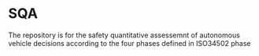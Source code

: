 # SQA
The repository is for the safety quantitative assessemnt of autonomous vehicle decisions according to the four phases defined in ISO34502 phase
